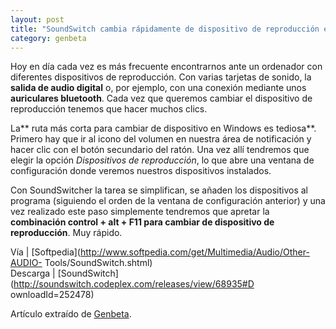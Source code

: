 ```yaml
---
layout: post
title: "SoundSwitch cambia rápidamente de dispositivo de reproducción en Windows"
category: genbeta
---
```




Hoy en día cada vez es más frecuente encontrarnos ante un ordenador con
diferentes dispositivos de reproducción. Con varias tarjetas de sonido, la
**salida de audio digital** o, por ejemplo, con una conexión mediante unos
**auriculares bluetooth**. Cada vez que queremos cambiar el dispositivo de
reproducción tenemos que hacer muchos clics.

La** ruta más corta para cambiar de dispositivo en Windows es tediosa**.
Primero hay que ir al icono del volumen en nuestra área de notificación y
hacer clic con el botón secundario del ratón. Una vez allí tendremos que
elegir la opción _Dispositivos de reproducción_, lo que abre una ventana de
configuración donde veremos nuestros dispositivos instalados.

Con SoundSwitcher la tarea se simplifican, se añaden los dispositivos al
programa (siguiendo el orden de la ventana de configuración anterior) y una
vez realizado este paso simplemente tendremos que apretar la **combinación
control + alt + F11 para cambiar de dispositivo de reproducción**. Muy rápido.

Vía | [Softpedia](http://www.softpedia.com/get/Multimedia/Audio/Other-AUDIO-
Tools/SoundSwitch.shtml)  
Descarga | [SoundSwitch](http://soundswitch.codeplex.com/releases/view/68935#D
ownloadId=252478)

Artículo extraído de [Genbeta](http://www.genbeta.com).